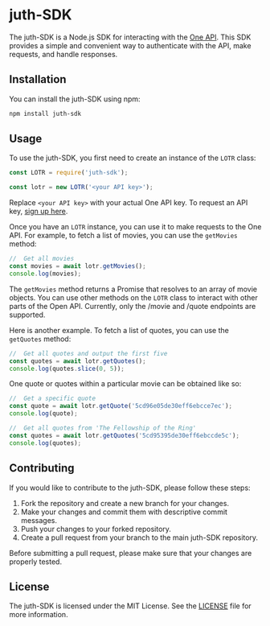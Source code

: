 # juth-SDK

The juth-SDK is a Node.js SDK for interacting with the [One API](https://the-one-api.dev/). This SDK provides a simple and convenient way to authenticate with the API, make requests, and handle responses.

## Installation

You can install the juth-SDK using npm:

```bash
npm install juth-sdk
```

## Usage

To use the juth-SDK, you first need to create an instance of the `LOTR` class:

```javascript
const LOTR = require('juth-sdk');

const lotr = new LOTR('<your API key>');
```

Replace `<your API key>` with your actual One API key. To request an API key, [sign up here](https://the-one-api.dev/sign-up).

Once you have an `LOTR` instance, you can use it to make requests to the One API. For example, to fetch a list of movies, you can use the `getMovies` method:

```javascript
//  Get all movies
const movies = await lotr.getMovies();
console.log(movies);
```

The `getMovies` method returns a Promise that resolves to an array of movie objects. You can use other methods on the `LOTR` class to interact with other parts of the Open API. Currently, only the /movie and /quote endpoints are supported.

Here is another example. To fetch a list of quotes, you can use the `getQuotes` method:

```javascript
//  Get all quotes and output the first five
const quotes = await lotr.getQuotes();
console.log(quotes.slice(0, 5));
```

One quote or quotes within a particular movie can be obtained like so:
```javascript
//  Get a specific quote
const quote = await lotr.getQuote('5cd96e05de30eff6ebcce7ec');
console.log(quote);

//  Get all quotes from 'The Fellowship of the Ring'
const quotes = await lotr.getQuotes('5cd95395de30eff6ebccde5c');
console.log(quotes);
```

## Contributing

If you would like to contribute to the juth-SDK, please follow these steps:

1. Fork the repository and create a new branch for your changes.
2. Make your changes and commit them with descriptive commit messages.
3. Push your changes to your forked repository.
4. Create a pull request from your branch to the main juth-SDK repository.

Before submitting a pull request, please make sure that your changes are properly tested.

## License

The juth-SDK is licensed under the MIT License. See the [LICENSE](https://github.com/juth/juth-SDK/blob/master/LICENSE) file for more information.